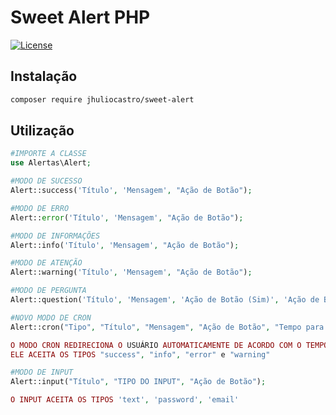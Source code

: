 # Sweet Alert PHP


<a href="https://packagist.org/packages/realrashid/sweet-alert" target="_blank"><img src="https://poser.pugx.org/realrashid/sweet-alert/license.svg" alt="License"></a>
## Instalação

```bash
composer require jhuliocastro/sweet-alert
```


## Utilização
```php
#IMPORTE A CLASSE
use Alertas\Alert;

#MODO DE SUCESSO
Alert::success('Título', 'Mensagem', "Ação de Botão");

#MODO DE ERRO
Alert::error('Título', 'Mensagem', "Ação de Botão");

#MODO DE INFORMAÇÕES
Alert::info('Título', 'Mensagem', "Ação de Botão");

#MODO DE ATENÇÃO
Alert::warning('Título', 'Mensagem', "Ação de Botão");

#MODO DE PERGUNTA
Alert::question('Título', 'Mensagem', 'Ação de Botão (Sim)', 'Ação de Botão (Não)');

#NOVO MODO DE CRON
Alert::cron("Tipo", "Título", "Mensagem", "Ação de Botão", "Tempo para redirecionar");

O MODO CRON REDIRECIONA O USUÁRIO AUTOMATICAMENTE DE ACORDO COM O TEMPO DEFINIDO!
ELE ACEITA OS TIPOS "success", "info", "error" e "warning"

#MODO DE INPUT
Alert::input("Título", "TIPO DO INPUT", "Ação de Botão");

O INPUT ACEITA OS TIPOS 'text', 'password', 'email'
```
```

```
